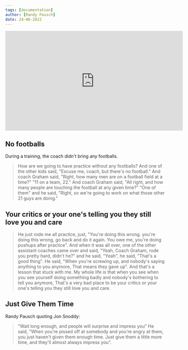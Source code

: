 ```yaml
---
tags: [documentation]
author: [Randy Pausch]
date: 24-06-2022
---
```


<iframe width="560" height="315" src="https://www.youtube.com/embed/ji5_MqicxSo" title="YouTube video player" frameborder="0" allow="accelerometer; autoplay; clipboard-write; encrypted-media; gyroscope; picture-in-picture" allowfullscreen></iframe>

## No footballs
During a training, the coach didn't bring any footballs.

> How are we going to have practice without any footballs? And one of the other kids said, "Excuse me, coach, but there's no football." And coach Graham said, "Right, how many men are on a football field at a time?" "11 on a team, 22." And coach Graham said, "All right, and how many people are touching the football at any given time?" "One of them" and he said, "Right, so we're going to work on what those other 21 guys are doing."

##  Your critics or your one's telling you they still love you and care
> He just rode me all practice, just, "You're doing this wrong. you're doing this wrong, go back and do it again. You owe me, you're doing pushups after practice". And when it was all over, one of the other assistant coaches came over and said, "Yeah, Coach Graham, rode you pretty hard, didn't he?" and he said, "Yeah", he said, "That's a good thing". He said, "When you're screwing up, and nobody's saying anything to you anymore, That means they gave up".
> And that's a lesson that stuck with me. My whole life is that when you see when you see yourself doing something badly and nobody's bothering to tell you anymore, That's a very bad place to be your critics or your one's telling you they still love you and care. 

## Just Give Them Time
Randy Pausch quoting Jon Snoddy:
> "Wait long enough, and people will surprise and impress you" He said, "When you're pissed off at somebody and you're angry at them, you just haven't given them enough time. Just give them a little more time, and they'll almost always impress you".